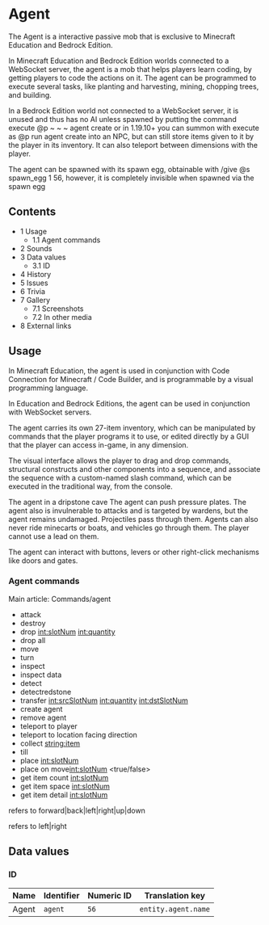 # Agent
The Agent is a interactive passive mob that is exclusive to Minecraft Education and Bedrock Edition.

In Minecraft Education and Bedrock Edition worlds connected to a WebSocket server, the agent is a mob that helps players learn coding, by getting players to code the actions on it. The agent can be programmed to execute several tasks, like planting and harvesting, mining, chopping trees, and building.

In a Bedrock Edition world not connected to a WebSocket server, it is unused and thus has no AI unless spawned by putting the command execute @p ~ ~ ~ agent create or in 1.19.10+ you can summon with execute as @p run agent create into an NPC, but can still store items given to it by the player in its inventory. It can also teleport between dimensions with the player. 

The agent can be spawned with its spawn egg, obtainable with /give @s spawn_egg 1 56, however, it is completely invisible when spawned via the spawn egg

## Contents
- 1 Usage
	- 1.1 Agent commands
- 2 Sounds
- 3 Data values
	- 3.1 ID
- 4 History
- 5 Issues
- 6 Trivia
- 7 Gallery
	- 7.1 Screenshots
	- 7.2 In other media
- 8 External links

## Usage
In Minecraft Education, the agent is used in conjunction with Code Connection for Minecraft / Code Builder, and is programmable by a visual programming language.

In Education and Bedrock Editions, the agent can be used in conjunction with WebSocket servers. 

The agent carries its own 27-item inventory, which can be manipulated by commands that the player programs it to use, or edited directly by a GUI that the player can access in-game, in any dimension.

The visual interface allows the player to drag and drop commands, structural constructs and other components into a sequence, and associate the sequence with a custom-named slash command, which can be executed in the traditional way, from the console.

The agent in a dripstone cave
The agent can push pressure plates. The agent also is invulnerable to attacks and is targeted by wardens, but the agent remains undamaged. Projectiles pass through them. Agents can also never ride minecarts or boats, and vehicles go through them. The player cannot use a lead on them.

The agent can interact with buttons, levers or other right-click mechanisms like doors and gates.  

### Agent commands
Main article: Commands/agent
- attack <direction>
- destroy <direction>
- drop <int:slotNum> <int:quantity> <direction>
- drop all <direction>
- move <direction>
- turn <turnDirection>
- inspect <direction>
- inspect data <direction>
- detect <direction>
- detectredstone <direction>
- transfer <int:srcSlotNum> <int:quantity> <int:dstSlotNum>
- create agent
- remove agent
- teleport to player
- teleport to location facing direction
- collect <string:item>
- till <direction>
- place <int:slotNum> <direction>
- place on move<int:slotNum> <true/false>
- get item count <int:slotNum>
- get item space <int:slotNum>
- get item detail <int:slotNum>

<direction> refers to forward|back|left|right|up|down

<turnDirection> refers to left|right

## Data values
### ID
| Name  | Identifier | Numeric ID | Translation key     |
|-------|------------|------------|---------------------|
| Agent | `agent`    | `56`       | `entity.agent.name` |

